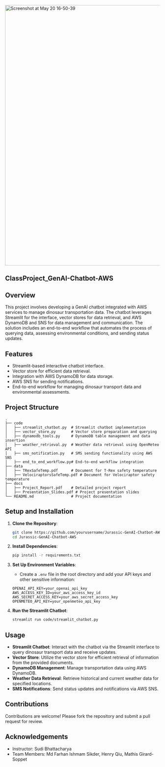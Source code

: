 <img width="846" alt="Screenshot at May 20 16-50-39" src="https://github.com/farhansikder09/GenAI_Chatbot_Project/assets/149964944/d7aabdf3-0536-4f74-b66f-bf85e722d8b8">


## ClassProject_GenAI-Chatbot-AWS

## Overview
This project involves developing a GenAI chatbot integrated with AWS services to manage dinosaur transportation data. The chatbot leverages Streamlit for the interface, vector stores for data retrieval, and AWS DynamoDB and SNS for data management and communication. The solution includes an end-to-end workflow that automates the process of querying data, assessing environmental conditions, and sending status updates.

## Features
- Streamlit-based interactive chatbot interface.
- Vector store for efficient data retrieval.
- Integration with AWS DynamoDB for data storage.
- AWS SNS for sending notifications.
- End-to-end workflow for managing dinosaur transport data and environmental assessments.

## Project Structure
```
.
├── code
│   ├── streamlit_chatbot.py  # Streamlit chatbot implementation
│   ├── vector_store.py       # Vector store preparation and querying
│   ├── dynamodb_tools.py     # DynamoDB table management and data insertion
│   ├── weather_retrieval.py  # Weather data retrieval using OpenMeteo API
│   ├── sms_notification.py   # SMS sending functionality using AWS SNS
│   ├── end_to_end_workflow.py# End-to-end workflow integration
├── data
│   ├── TRexSafeTemp.pdf      # Document for T-Rex safety temperature
│   ├── VelociraptorsSafeTemp.pdf # Document for Velociraptor safety temperature
├── docs
│   ├── Project_Report.pdf    # Detailed project report
│   ├── Presentation_Slides.pdf # Project presentation slides
└── README.md                 # Project documentation
```

## Setup and Installation
1. **Clone the Repository**:
    ```bash
    git clone https://github.com/yourusername/Jurassic-GenAI-Chatbot-AWS.git
    cd Jurassic-GenAI-Chatbot-AWS
    ```

2. **Install Dependencies**:
    ```bash
    pip install -r requirements.txt
    ```

3. **Set Up Environment Variables**:
    - Create a `.env` file in the root directory and add your API keys and other sensitive information:
    ```plaintext
    OPENAI_API_KEY=your_openai_api_key
    AWS_ACCESS_KEY_ID=your_aws_access_key_id
    AWS_SECRET_ACCESS_KEY=your_aws_secret_access_key
    OPENMETEO_API_KEY=your_openmeteo_api_key
    ```

4. **Run the Streamlit Chatbot**:
    ```bash
    streamlit run code/streamlit_chatbot.py
    ```

## Usage
- **Streamlit Chatbot**: Interact with the chatbot via the Streamlit interface to query dinosaur transport data and receive updates.
- **Vector Store**: Utilize the vector store for efficient retrieval of information from the provided documents.
- **DynamoDB Management**: Manage transportation data using AWS DynamoDB.
- **Weather Data Retrieval**: Retrieve historical and current weather data for specified locations.
- **SMS Notifications**: Send status updates and notifications via AWS SNS.

## Contributions
Contributions are welcome! Please fork the repository and submit a pull request for review.


## Acknowledgements
- Instructor: Sudi Bhattacharya
- Team Members: Md Farhan Ishmam Sikder, Henry Qiu, Mathis Girard-Soppet
```

